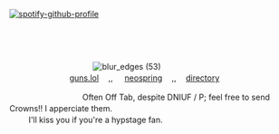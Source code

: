 [![spotify-github-profile](https://spotify-github-profile.kittinanx.com/api/view?uid=31wmyeqg556g6ipmytq3c6mcnax4&cover_image=true&theme=novatorem&show_offline=false&background_color=121212&interchange=true&bar_color=000000&bar_color_cover=false)](https://github.com/kittinan/spotify-github-profile)

ㅤ ㅤ ㅤ ㅤ ㅤ ㅤ ㅤ ㅤ ㅤ ㅤ ㅤ ㅤ ㅤ ㅤ ㅤ ㅤ ㅤ ㅤ ㅤ ㅤ ㅤ ㅤ ㅤ ㅤ ㅤ ㅤ ㅤ ㅤ ㅤ ㅤ ㅤ ㅤ ㅤ ㅤ ㅤ ㅤ ㅤ ㅤ ㅤ ㅤ ㅤ ㅤ ㅤ ㅤ ㅤ ㅤ ㅤ ㅤ ㅤ ㅤ ㅤ ㅤ ㅤ ㅤ ㅤ ㅤ ㅤ ㅤ ㅤ ㅤ ㅤ ㅤ ㅤ ㅤ ㅤ ㅤ ㅤ ㅤ ㅤ ㅤ ㅤ ㅤ ㅤ ㅤ ㅤ ㅤ ㅤ ㅤ ㅤ ㅤ ㅤ ㅤ ㅤ ㅤ ㅤ ㅤ ㅤ ㅤ ㅤ ㅤ ㅤ ㅤ ㅤ ㅤ ㅤ ㅤ ㅤ ㅤ ㅤ![blur_edges (53)](https://github.com/user-attachments/assets/82002d4f-548e-4660-bb58-95bc2fe04e13)
 ㅤ ㅤ ㅤ ㅤ ㅤ ㅤ ㅤ ㅤ ㅤ ㅤ ㅤ 
ㅤㅤㅤㅤㅤㅤ                   ㅤ ㅤ                    ㅤ ㅤ[guns.lol](https://guns.lol/helterspider)ㅤ  ,, ㅤ [neospring](https://neospring.org/@okanokaito)ㅤ ,,ㅤ [directory](https://rentry.co/d4)

ㅤㅤㅤㅤㅤㅤㅤㅤㅤㅤOften Off Tab,  despite DNIUF / P;  feel free to send Crowns!! I apperciate them.
                   ㅤ ㅤ ㅤ ㅤ ㅤ ㅤ ㅤ ㅤ 
                   ㅤ ㅤ ㅤ ㅤ ㅤ ㅤ ㅤ ㅤ ㅤ ㅤ ㅤ ㅤ ㅤ             I'll kiss you if you're a hypstage fan.
ㅤㅤㅤㅤㅤㅤㅤㅤㅤㅤㅤㅤㅤㅤㅤ
